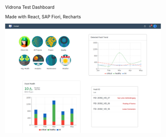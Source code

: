 Vidrona Test Dashboard 

Made with React, SAP Fiori, Recharts


![Dashboard](https://github.com/saturnk/vidrona-test-app/blob/main/screenshot.png)
